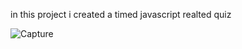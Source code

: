 in this project i created a timed javascript realted quiz




![Capture](https://user-images.githubusercontent.com/104869968/177059984-afaafe8e-f9b2-4111-9a8e-6ad64b035bf2.PNG)
